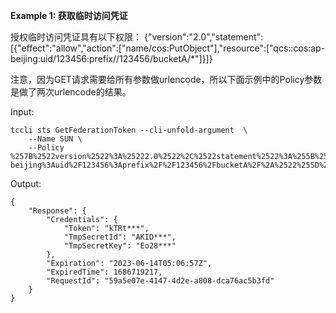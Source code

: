 **Example 1: 获取临时访问凭证**

授权临时访问凭证具有以下权限：
{"version":"2.0","statement":[{"effect":"allow","action":["name/cos:PutObject"],"resource":["qcs::cos:ap-beijing:uid/123456:prefix//123456/bucketA/*"]}]}

注意，因为GET请求需要给所有参数做urlencode，所以下面示例中的Policy参数是做了两次urlencode的结果。

Input: 

```
tccli sts GetFederationToken --cli-unfold-argument  \
    --Name SUN \
    --Policy %257B%2522version%2522%3A%25222.0%2522%2C%2522statement%2522%3A%255B%257B%2522effect%2522%3A%2522allow%2522%2C%2522action%2522%3A%255B%2522name%2Fcos%3APutObject%2522%255D%2C%2522resource%2522%3A%255B%2522qcs%3A%3Acos%3Aap-beijing%3Auid%2F123456%3Aprefix%2F%2F123456%2FbucketA%2F%2A%2522%255D%257D%255D%257D
```

Output: 
```
{
    "Response": {
        "Credentials": {
            "Token": "kTRt***",
            "TmpSecretId": "AKID***",
            "TmpSecretKey": "Eo28***"
        },
        "Expiration": "2023-06-14T05:06:57Z",
        "ExpiredTime": 1686719217,
        "RequestId": "59a5e07e-4147-4d2e-a808-dca76ac5b3fd"
    }
}
```

